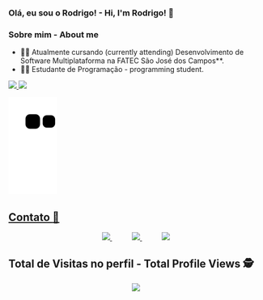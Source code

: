 ### Olá, eu sou o Rodrigo! - Hi, I'm Rodrigo! 👋

### Sobre mim - About me


- 👨‍💻 Atualmente cursando (currently attending) Desenvolvimento de Software Multiplataforma na FATEC São José dos Campos**.
- 👨‍🎓 Estudante de Programação - programming student.



<div>
  <a href="https://github.com/gothmate">
  <img height="180em" src="https://github-readme-stats.vercel.app/api?username=rodrigoribeiro027&show_icons=true&theme=dark&include_all_commits=true&count_private=true">
  <img height="180em" src="https://github-readme-stats.vercel.app/api/top-langs/?username=rodrigoribeiro027&layout=compact&langs_count=16&theme=dark"/>
</div>
 
  ![Snake animation](https://github.com/rodrigoribeiro027/rodrigoribeiro027/blob/output/github-contribution-grid-snake.svg)
  
  <p align="center"> 

 
  ## Contato :iphone:

<p align="center">
    <a href="https://github.com/rodrigoribeiro027">
        <img  src="https://img.shields.io/badge/github-%23100000.svg?&style=for-the-badge&logo=github&logoColor=white&link=mailto:https://github.com/rodrigoribeiro027">
    </a>
    &nbsp;&nbsp;&nbsp;&nbsp;&nbsp;&nbsp;&nbsp;&nbsp;&nbsp;
    <a href="mailto:rodrigo.rsantos40@gmail.com">
        <img src="https://img.shields.io/badge/gmail-D14836?&style=for-the-badge&logo=gmail&logoColor=white&link=mailto:rodrigo.rsantos40@gmail.com">
    </a>
    &nbsp;&nbsp;&nbsp;&nbsp;&nbsp;&nbsp;&nbsp;&nbsp;&nbsp;
    <a href="https://www.linkedin.com/in/rodrigo-ribeiro-5008211b8/">
        <img src="https://img.shields.io/badge/linkedin-%230077B5.svg?&style=for-the-badge&logo=linkedin&logoColor=white&link=mailto:https://www.linkedin.com/in/rodrigo-ribeiro-5008211b8/">
    </a>
</p>

<p align="center"> 
  
  ## Total de Visitas no perfil - Total Profile Views :detective: <br>
 <p align="center"> 
   <img alingn="center" src="https://profile-counter.glitch.me/rodrigoribeiro027/count.svg" />
 </p>

</p>

